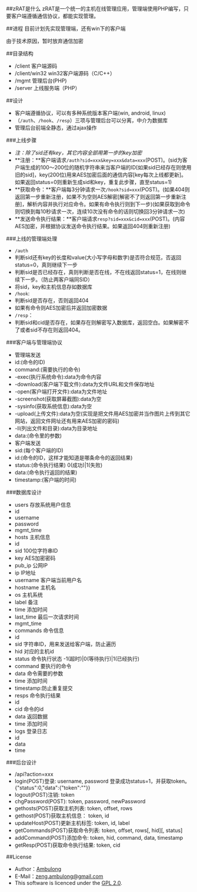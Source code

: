 ##zRAT是什么
zRAT是一个统一的主机在线管理应用，管理端使用PHP编写，只要客户端遵循通信协议，都能实现管理。

##进程
目前计划先实现管理端，还有win下的客户端

由于技术原因，暂时放弃通信加密

##目录结构
* /client 客户端源码
* /client/win32 win32客户端源码（C/C++）
* /mgmt 管理后台(PHP)
* /server 上线服务端（PHP）

##设计
* 客户端遵循协议，可以有多种系统版本客户端(win, android, linux)
* （`/auth`、`/hook`、`/resp`）三项与管理后台可以分离，中介为数据库
* 管理后台前端全静态，通过ajax操作

###上线步骤
* *注：除了sid还有key，其它内容全部用第一步的key加密*
* **注册：**客户端请求`/auth?sid=xxx&key=xxx&data=xxx`(POST)。(sid为客户端生成的100～200位的随机字符串来当客户端的ID[如果sid已经存在则使用旧的sid]，key(200位)用来AES加密后面的通信内容[key每次上线都更新]。如果返回status=0则重新生成sid和key，重复此步骤，直至status=1)
* **获取命令：**客户端每3分钟请求一次`/hook?sid=xxx`(POST)。(如果404则返回第一步重新注册，如果不为空则AES解密[解密不了则返回第一步重新注册]，解析内容并执行对应命令。如果有命令执行则到下一步)(如果获取到命令则切换到每10秒请求一次，连续10次没有命令的话则切换回3分钟请求一次)
* **发送命令执行结果：**客户端请求`resp?sid=xxx&cid=xxx`(POST)。(内容AES加密，并根据协议发送命令执行结果。如果返回404则重新注册)

###上线的管理端处理
* `/auth`
 * 判断sid还有key的长度和value(大小写字母和数字)是否符合规范，否返回status=0，真则继续下一步
 * 判断sid是否已经存在，真则判断是否在线，不在线返回status=1，在线则继续下一步。（防止两客户端同SID）
 * 将sid，key和主机信息存如数据库
* `/hook`:
 * 判断sid是否存在，否则返回404
 * 如果有命令则AES加密后并返回加密数据
* `/resp`：
 * 判断sid和cid是否存在，如果存在则解密写入数据库，返回空白。如果解密不了或者sid不存在则返回404。


###客户端与管理端协议
* 管理端发送
 * id:(命令的ID)
 * command:(需要执行的命令)
 * -exec(执行系统命令):data为命令内容
 * -download(客户端下载文件):data为文件URL和文件保存地址
 * -open(客户端打开文件):data为文件地址
 * -screenshot(获取屏幕截图):data为空
 * -sysinfo(获取系统信息):data为空
 * -upload(上传文件):data为空(实现是把文件用AES加密并当作图片上传到其它网站，返回文件网址还有用来AES加密的密码)
 * -ll(列出文件和目录):data为目录地址
 * data:(命令里的参数)
* 客户端发送
 * sid:(每个客户端的ID)
 * id:(命令的ID，这样才能知道是哪条命令的返回结果)
 * status:(命令执行结果) 0(成功)|1(失败)
 * data:(命令执行返回的结果)
 * timestamp:(客户端的时间)

###数据库设计
* users 存放系统用户信息
 * id
 * username
 * password
 * mgmt_time
* hosts 主机信息
 * id
 * sid 100位字符串ID
 * key AES加密密码
 * pub_ip 公网IP
 * ip IP地址
 * username 客户端当前用户名
 * hostname 主机名
 * os 主机系统
 * label 备注
 * time 添加时间
 * last_time 最后一次请求时间
 * mgmt_time 
* commands 命令信息
 * id
 * sid 字符串ID，用来发送给客户端，防止遍历
 * hid 对应的主机id
 * status 命令执行状态 -1(超时)|0(等待执行)|1(已经执行)
 * command 要执行的命令
 * data 命令需要的参数
 * time 添加时间
 * timestamp:防止重复提交
* resps 命令执行结果
 * id
 * cid 命令的id
 * data 返回数据
 * time 添加时间
* logs 登录日志
 * id 
 * data
 * time
 
###后台设计
 * /api?action=xxx
  * login(POST)登录: username, password 登录成功status=1，并获取token。{"status":0,"data":{"token":""}}
  * logout(POST)注销: token
  * chgPassword(POST): token, password, newPassword
  * gethosts(POST)获取主机列表: token, offset, rows
  * gethost(POST)获取主机信息： token, id
  * updateHost(POST)更新主机标签: token, id, label
  * getCommands(POST)获取命令列表: token, offset, rows[, hid][, status]
  * addCommand(POST)添加命令: token, hid, command, data, timestamp
  * getResp(POST)获取命令执行结果: token, cid
 
 
##License
* Author：[Ambulong](https://github.com/Ambulong)
* E-Mail：[zeng.ambulong@gmail.com](mailto:zeng.ambulong@gmail.com)
* This software is licenced under the [GPL 2.0](http://www.gnu.org/licenses/gpl-2.0.html).